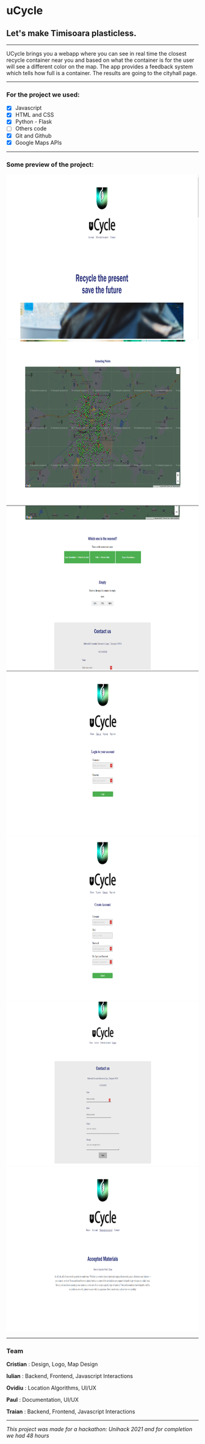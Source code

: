 # uCycle

## Let's make Timisoara plasticless.

---

  UCycle brings you a webapp where you can see in real time the closest recycle container near you 
and based on what the container is for the user will see a different color on the map.
   The app provides a feedback system which tells how full is a container. The results are going
to the cityhall page.

---

### For the project we used:

- [x] Javascript
- [x] HTML and CSS
- [x] Python - Flask
- [ ] Others code
- [x] Git and Github
- [x] Google Maps APIs

---

### Some preview of the project:

<img src="./imagesForReadme/home.png" width="800" height="430">
<img src="./imagesForReadme/home2.png" width="800" height="430">
<img src="./imagesForReadme/home3.png" width="800" height="430">
<img src="./imagesForReadme/login.png" width="800" height="430">
<img src="./imagesForReadme/signup.png" width="800" height="430">
<img src="./imagesForReadme/contact.png" width="800" height="430">
<img src="./imagesForReadme/mater.png" width="800" height="430">


---
### Team

**Cristian**
: Design, Logo, Map Design

**Iulian**
: Backend, Frontend, Javascript Interactions

**Ovidiu**
: Location Algorithms, UI/UX

**Paul**
: Documentation, UI/UX

**Traian**
: Backend, Frontend, Javascript Interactions

---

*This project was made for a hackathon: Unihack 2021 and for completion we had 48 hours*
